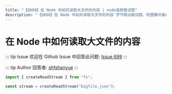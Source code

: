 ```yaml
---
title: "【Q680】在 Node 中如何读取大文件的内容 | node高频面试题"
description: "【Q680】在 Node 中如何读取大文件的内容 字节跳动面试题、阿里腾讯面试题、美团小米面试题。"
---
```


# 在 Node 中如何读取大文件的内容

::: tip Issue
欢迎在 Gtihub Issue 中回答此问题: [Issue 699](https://github.com/shfshanyue/Daily-Question/issues/699)
:::

::: tip Author
回答者: [shfshanyue](https://github.com/shfshanyue)
:::

```js
import { createReadStream } from "fs";

const stream = createReadStream("bigfile.json");
```
